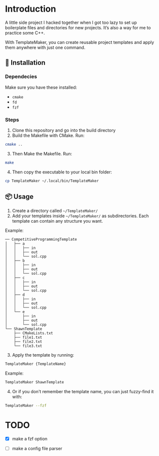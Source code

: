 # Introduction
A little side project I hacked together when I got too lazy to set up boilerplate files and directories for new projects. It’s also a way for me to practice some C++.

With TemplateMaker, you can create reusable project templates and apply them anywhere with just one command.

## 🚀 Installation

### Dependecies
Make sure you have these installed:
- `cmake`
- `fd`
- `fzf`

### Steps
1. Clone this repository and go into the build directory
2. Build the Makefile with CMake. Run:
```bash
cmake ..
```
3. Then Make the Makefile. Run:
```bash
make
```
4. Then copy the executable to your local bin folder:
```bash
cp TemplateMaker ~/.local/bin/TemplateMaker
```


## 📦 Usage
1. Create a directory called `~/TemplateMaker/`
2. Add your templates inside `~/TemplateMaker/` as subdirectories. Each template can contain any structure you want.

Example:
```
── CompetitiveProgrammingTemplate
│   ├── a
│   │   ├── in
│   │   ├── out
│   │   └── sol.cpp
│   ├── b
│   │   ├── in
│   │   ├── out
│   │   └── sol.cpp
│   ├── c
│   │   ├── in
│   │   ├── out
│   │   └── sol.cpp
│   ├── d
│   │   ├── in
│   │   ├── out
│   │   └── sol.cpp
│   └── e
│       ├── in
│       ├── out
│       └── sol.cpp
└── ShawnTemplate
    ├── CMakeLists.txt
    ├── file1.txt
    ├── file2.txt
    └── file3.txt
```

3. Apply the template by running:
```bash
TemplateMaker {TemplateName}
```
Example:
```bash
TemplateMaker ShawnTemplate
```
4. Or if you don't remember the template name, you can just fuzzy-find it with:
```bash
TemplateMaker --fzf
```

# TODO
- [X] make a fzf option
- [ ] make a config file parser

